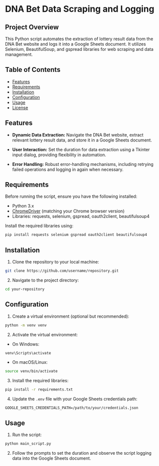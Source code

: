 # DNA Bet Data Scraping and Logging

## Project Overview

This Python script automates the extraction of lottery result data from the DNA Bet website and logs it into a Google Sheets document. It utilizes Selenium, BeautifulSoup, and gspread libraries for web scraping and data management.

## Table of Contents

- [Features](#features)
- [Requirements](#requirements)
- [Installation](#installation)
- [Configuration](#configuration)
- [Usage](#usage)
- [License](#license)

## Features

- **Dynamic Data Extraction:** Navigate the DNA Bet website, extract relevant lottery result data, and store it in a Google Sheets document.

- **User Interaction:** Set the duration for data extraction using a Tkinter input dialog, providing flexibility in automation.

- **Error Handling:** Robust error-handling mechanisms, including retrying failed operations and logging in again when necessary.

## Requirements

Before running the script, ensure you have the following installed:

- Python 3.x
- [ChromeDriver](https://sites.google.com/chromium.org/driver/) (matching your Chrome browser version)
- Libraries: requests, selenium, gspread, oauth2client, beautifulsoup4

Install the required libraries using:

```bash
pip install requests selenium gspread oauth2client beautifulsoup4
```

## Installation

1. Clone the repository to your local machine:

```bash
git clone https://github.com/username/repository.git
```

2. Navigate to the project directory:

```bash
cd your-repository
```

## Configuration

1. Create a virtual environment (optional but recommended):

```bash
python -m venv venv
```

2. Activate the virtual environment:

- On Windows:

```bash
venv\Scripts\activate
```

- On macOS/Linux:

```bash
source venv/bin/activate
```

3. Install the required libraries:

```bash
pip install -r requirements.txt
```

4. Update the `.env` file with your Google Sheets credentials path:

```env
GOOGLE_SHEETS_CREDENTIALS_PATH=/path/to/your/credentials.json
```

## Usage

1. Run the script:

```bash
python main_script.py
```

2. Follow the prompts to set the duration and observe the script logging data into the Google Sheets document.